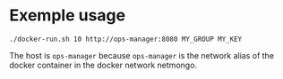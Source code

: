 # Exemple usage
`./docker-run.sh 10 http://ops-manager:8080 MY_GROUP MY_KEY`

The host is `ops-manager` because `ops-manager` is the network alias of the docker container in the docker network netmongo.
